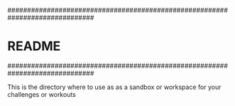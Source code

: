 ##############################################################################
# README
##############################################################################

This is the directory where to use as as a sandbox or workspace for your 
challenges or workouts
